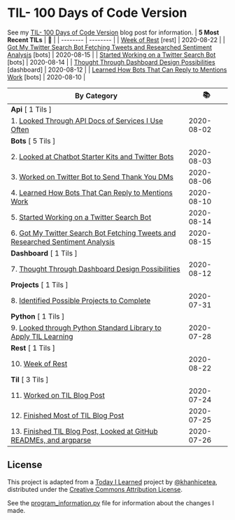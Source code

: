 # TIL- 100 Days of Code Version

See my [TIL- 100 Days of Code Version](https://github.com/KatherineMichel/portfolio/blob/master/regular-blog-posts/til-100-days-of-code-version.md) blog post for information.
| **5 Most Recent TILs** | :tada: |
| -------- | -------- |
| [Week of Rest](rest/week-of-rest.md) [rest] | 2020-08-22 |
| [Got My Twitter Search Bot Fetching Tweets and Researched Sentiment Analysis](bots/got-my-twitter-search-bot-fetching-tweets-and-researched-sentiment-analysis.md) [bots] | 2020-08-15 |
| [Started Working on a Twitter Search Bot](bots/started-working-on-a-tweet-search-bot.md) [bots] | 2020-08-14 |
| [Thought Through Dashboard Design Possibilities](dashboard/thought-through-dashboard-design-possibilities.md) [dashboard] | 2020-08-12 |
| [Learned How Bots That Can Reply to Mentions Work](bots/learned-how-bots-that-can-reply-to-mentions-work.md) [bots] | 2020-08-10 |

| **By Category** | :books: |
| -------- | -------- |
| **Api** [ 1 Tils ] | |
| 1. [Looked Through API Docs of Services I Use Often](api/looking-through-api-docs-of-services-i-use-often.md) | 2020-08-02 |
| **Bots** [ 5 Tils ] | |
| 2. [Looked at Chatbot Starter Kits and Twitter Bots](bots/looked-at-chatbot-starter-kits-and-twitter-bots.md) | 2020-08-03 |
| 3. [Worked on Twitter Bot to Send Thank You DMs](bots/worked-on-a-twitter-bot-to-send-thank-you-dms.md) | 2020-08-06 |
| 4. [Learned How Bots That Can Reply to Mentions Work](bots/learned-how-bots-that-can-reply-to-mentions-work.md) | 2020-08-10 |
| 5. [Started Working on a Twitter Search Bot](bots/started-working-on-a-tweet-search-bot.md) | 2020-08-14 |
| 6. [Got My Twitter Search Bot Fetching Tweets and Researched Sentiment Analysis](bots/got-my-twitter-search-bot-fetching-tweets-and-researched-sentiment-analysis.md) | 2020-08-15 |
| **Dashboard** [ 1 Tils ] | |
| 7. [Thought Through Dashboard Design Possibilities](dashboard/thought-through-dashboard-design-possibilities.md) | 2020-08-12 |
| **Projects** [ 1 Tils ] | |
| 8. [Identified Possible Projects to Complete](projects/identified-possible-projects-to-complete.md) | 2020-07-31 |
| **Python** [ 1 Tils ] | |
| 9. [Looked through Python Standard Library to Apply TIL Learning](python/looked-through-python-standard-library-to-apply-til-learning.md) | 2020-07-28 |
| **Rest** [ 1 Tils ] | |
| 10. [Week of Rest](rest/week-of-rest.md) | 2020-08-22 |
| **Til** [ 3 Tils ] | |
| 11. [Worked on TIL Blog Post](til/worked-on-til-blog-post.md) | 2020-07-24 |
| 12. [Finished Most of TIL Blog Post](til/finished-most-of-til-blog-post.md) | 2020-07-25 |
| 13. [Finished TIL Blog Post, Looked at GitHub READMEs, and argparse](til/finished-til-blog-post-looked-at-github-readmes-and-argparse.md) | 2020-07-26 |


## License

This project is adapted from a [Today I Learned](https://github.com/khanhicetea/today-i-learned/) project by [@khanhicetea](https://github.com/khanhicetea), distributed under the [Creative Commons Attribution License](http://creativecommons.org/licenses/by/3.0/). 

See the [program_information.py](program_information.py) file for information about the changes I made.
